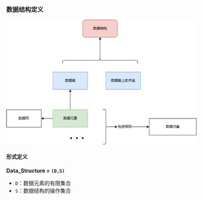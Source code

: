 ### 数据结构定义
![alt text](../数据结构定义类图.drawio.png)

#### 形式定义
**Data_Structure = `(D,S)`**
- `D`：数据元素的有限集合
- `S`：数据结构的操作集合

